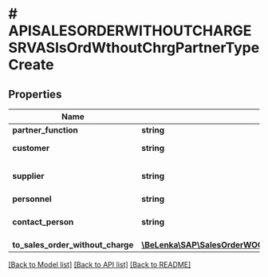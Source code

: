 # # APISALESORDERWITHOUTCHARGESRVASlsOrdWthoutChrgPartnerTypeCreate

## Properties

Name | Type | Description | Notes
------------ | ------------- | ------------- | -------------
**partner_function** | **string** |  |
**customer** | **string** | Customer Number | [optional]
**supplier** | **string** | Account Number of Supplier | [optional]
**personnel** | **string** |  | [optional]
**contact_person** | **string** | Number of Contact Person | [optional]
**to_sales_order_without_charge** | [**\BeLenka\SAP\SalesOrderWOCharge\Model\APISALESORDERWITHOUTCHARGESRVASalesOrderWithoutChargeTypeCreate**](APISALESORDERWITHOUTCHARGESRVASalesOrderWithoutChargeTypeCreate.md) |  | [optional]

[[Back to Model list]](../../README.md#models) [[Back to API list]](../../README.md#endpoints) [[Back to README]](../../README.md)
